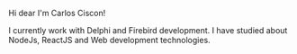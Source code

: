 Hi dear I'm Carlos Ciscon!

I currently work with Delphi and Firebird development. I have studied about NodeJs, ReactJS and Web development technologies.
